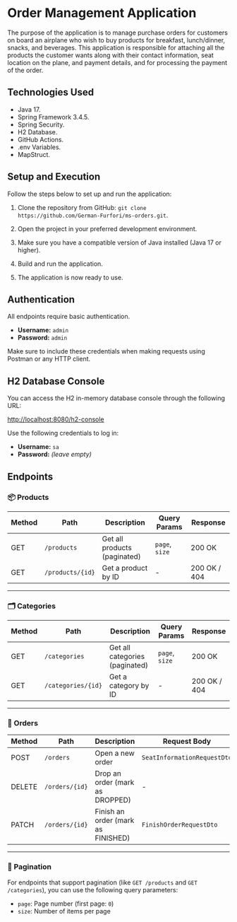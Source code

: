 # Order Management Application

The purpose of the application is to manage purchase orders for customers on board an airplane who wish to buy products for breakfast, lunch/dinner, snacks, and beverages. This application is responsible for attaching all the products the customer wants along with their contact information, seat location on the plane, and payment details, and for processing the payment of the order.

## Technologies Used

- Java 17.
- Spring Framework 3.4.5.
- Spring Security.
- H2 Database.
- GitHub Actions.
- .env Variables.
- MapStruct.

## Setup and Execution

Follow the steps below to set up and run the application:

1. Clone the repository from GitHub: `git clone https://github.com/German-Furfori/ms-orders.git`.

2. Open the project in your preferred development environment.

3. Make sure you have a compatible version of Java installed (Java 17 or higher).

4. Build and run the application.

5. The application is now ready to use.

## Authentication

All endpoints require basic authentication.

- **Username:** `admin`
- **Password:** `admin`

Make sure to include these credentials when making requests using Postman or any HTTP client.

## H2 Database Console

You can access the H2 in-memory database console through the following URL:

[http://localhost:8080/h2-console](http://localhost:8080/h2-console)

Use the following credentials to log in:

- **Username:** `sa`
- **Password:** *(leave empty)*

## Endpoints

### 📦 Products

| Method | Path                 | Description                         | Query Params     | Response     |
|--------|----------------------|-------------------------------------|------------------|--------------|
| GET    | `/products`          | Get all products (paginated)        | `page`, `size`   | 200 OK       |
| GET    | `/products/{id}`     | Get a product by ID                 | -                | 200 OK / 404 |

---

### 🗂️ Categories

| Method | Path                 | Description                         | Query Params     | Response     |
|--------|----------------------|-------------------------------------|------------------|--------------|
| GET    | `/categories`        | Get all categories (paginated)      | `page`, `size`   | 200 OK       |
| GET    | `/categories/{id}`   | Get a category by ID                | -                | 200 OK / 404 |

---

### 🧾 Orders

| Method | Path                 | Description                        | Request Body                  | Response           |
|--------|----------------------|------------------------------------|-------------------------------|--------------------|
| POST   | `/orders`            | Open a new order                   | `SeatInformationRequestDto`   | 201 CREATED        |
| DELETE | `/orders/{id}`       | Drop an order (mark as DROPPED)    | -                             | 200 OK / 404 / 409 |
| PATCH  | `/orders/{id}`       | Finish an order (mark as FINISHED) | `FinishOrderRequestDto`       | 200 OK / 404 / 409 |

---

### 🔄 Pagination

For endpoints that support pagination (like `GET /products` and `GET /categories`), you can use the following query parameters:

- `page`: Page number (first page: `0`)
- `size`: Number of items per page